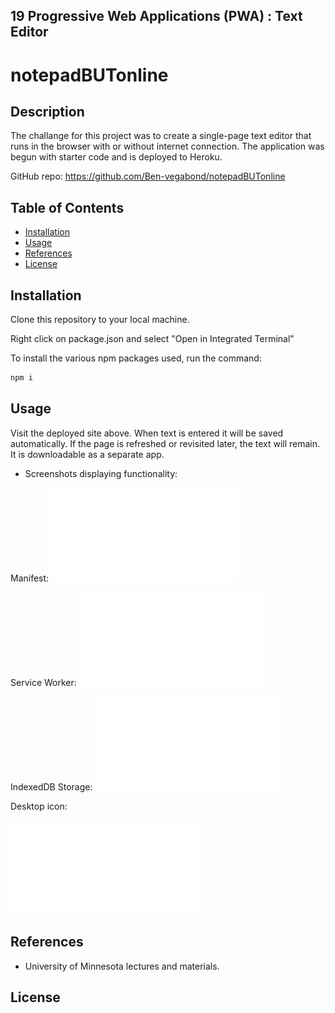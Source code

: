 ## 19 Progressive Web Applications (PWA) : Text Editor
# notepadBUTonline

## Description

The challange for this project was to create a single-page text editor that runs in the browser with or without internet connection. The application was begun with starter code and is deployed to Heroku. 


GitHub repo: https://github.com/Ben-vegabond/notepadBUTonline


## Table of Contents

* [Installation](#installation)
* [Usage](#usage)
* [References](#references)
* [License](#license)

## Installation

Clone this repository to your local machine.

Right click on package.json and select "Open in Integrated Terminal"

To install the various npm packages used, run the command:
```md
npm i
```

## Usage

Visit the deployed site above. When text is entered it will be saved automatically. If the page is refreshed or revisited later, the text will remain. It is downloadable as a separate app.

* Screenshots displaying functionality:

Manifest:
![Alt text](<./assets/Screenshot 2023-08-05 144033.pdf>)

Service Worker:
![Alt text](<./assets/Screenshot 2023-08-05 144010.pdf>)

IndexedDB Storage:
![Alt text](<assets/Screenshot 2023-08-05 144644.pdf>)

Desktop icon:

![Alt text](<assets/Screenshot 2023-08-05 144112.pdf>)

## References

*   University of Minnesota lectures and materials.
 
## License

